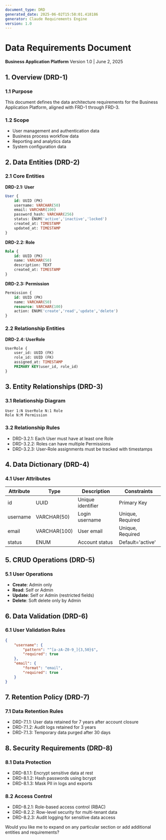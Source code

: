 ```yaml
---
document_type: DRD
generated_date: 2025-06-02T15:58:01.418186
generator: Claude Requirements Engine
version: 1.0
---
```


# Data Requirements Document
**Business Application Platform**
Version 1.0 | June 2, 2025

## 1. Overview (DRD-1)

### 1.1 Purpose
This document defines the data architecture requirements for the Business Application Platform, aligned with FRD-1 through FRD-3.

### 1.2 Scope
- User management and authentication data
- Business process workflow data
- Reporting and analytics data
- System configuration data

## 2. Data Entities (DRD-2)

### 2.1 Core Entities

**DRD-2.1: User**
```sql
User {
    id: UUID (PK)
    username: VARCHAR(50)
    email: VARCHAR(100)
    password_hash: VARCHAR(256)
    status: ENUM('active','inactive','locked')
    created_at: TIMESTAMP
    updated_at: TIMESTAMP
}
```

**DRD-2.2: Role**
```sql
Role {
    id: UUID (PK)
    name: VARCHAR(50)
    description: TEXT
    created_at: TIMESTAMP
}
```

**DRD-2.3: Permission**
```sql
Permission {
    id: UUID (PK)
    name: VARCHAR(50)
    resource: VARCHAR(100)
    action: ENUM('create','read','update','delete')
}
```

### 2.2 Relationship Entities

**DRD-2.4: UserRole**
```sql
UserRole {
    user_id: UUID (FK)
    role_id: UUID (FK)
    assigned_at: TIMESTAMP
    PRIMARY KEY(user_id, role_id)
}
```

## 3. Entity Relationships (DRD-3)

### 3.1 Relationship Diagram
```
User 1:N UserRole N:1 Role
Role N:M Permission
```

### 3.2 Relationship Rules
- DRD-3.2.1: Each User must have at least one Role
- DRD-3.2.2: Roles can have multiple Permissions
- DRD-3.2.3: User-Role assignments must be tracked with timestamps

## 4. Data Dictionary (DRD-4)

### 4.1 User Attributes
| Attribute | Type | Description | Constraints |
|-----------|------|-------------|-------------|
| id | UUID | Unique identifier | Primary Key |
| username | VARCHAR(50) | Login username | Unique, Required |
| email | VARCHAR(100) | User email | Unique, Required |
| status | ENUM | Account status | Default='active' |

## 5. CRUD Operations (DRD-5)

### 5.1 User Operations
- **Create**: Admin only
- **Read**: Self or Admin
- **Update**: Self or Admin (restricted fields)
- **Delete**: Soft delete only by Admin

## 6. Data Validation (DRD-6)

### 6.1 User Validation Rules
```json
{
    "username": {
        "pattern": "^[a-zA-Z0-9_]{3,50}$",
        "required": true
    },
    "email": {
        "format": "email",
        "required": true
    }
}
```

## 7. Retention Policy (DRD-7)

### 7.1 Data Retention Rules
- DRD-7.1.1: User data retained for 7 years after account closure
- DRD-7.1.2: Audit logs retained for 3 years
- DRD-7.1.3: Temporary data purged after 30 days

## 8. Security Requirements (DRD-8)

### 8.1 Data Protection
- DRD-8.1.1: Encrypt sensitive data at rest
- DRD-8.1.2: Hash passwords using bcrypt
- DRD-8.1.3: Mask PII in logs and exports

### 8.2 Access Control
- DRD-8.2.1: Role-based access control (RBAC)
- DRD-8.2.2: Row-level security for multi-tenant data
- DRD-8.2.3: Audit logging for sensitive data access

Would you like me to expand on any particular section or add additional entities and requirements?